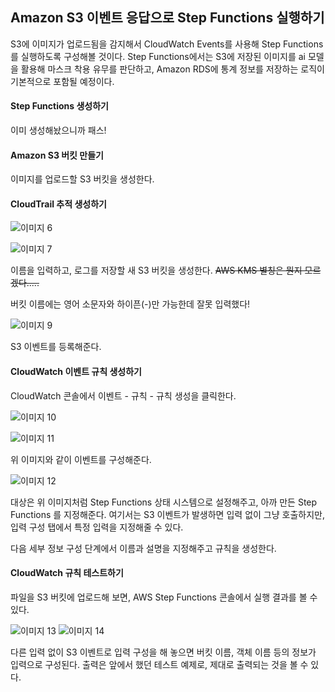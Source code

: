 <h2>Amazon S3 이벤트 응답으로 Step Functions 실행하기</h2>

S3에 이미지가 업로드됨을 감지해서 CloudWatch Events를 사용해 Step Functions를 실행하도록 구성해볼 것이다. Step Functions에서는 S3에 저장된 이미지를 ai 모델을 활용해 마스크 착용 유무를 판단하고, Amazon RDS에 통계 정보를 저장하는 로직이 기본적으로 포함될 예정이다.



<h4>Step Functions 생성하기</h4>

이미 생성해놨으니까 패스!



<h4>Amazon S3 버킷 만들기</h4>

이미지를 업로드할 S3 버킷을 생성한다.



<h4>CloudTrail 추적 생성하기</h4>

![이미지 6](https://user-images.githubusercontent.com/30336831/100575743-176e3280-3320-11eb-9d75-2951a5d8834a.png)

![이미지 7](https://user-images.githubusercontent.com/30336831/100575866-543a2980-3320-11eb-93e3-aab46f494402.png)

이름을 입력하고, 로그를 저장할 새 S3 버킷을 생성한다. ~~AWS KMS 별칭은 뭔지 모르겠다.....~~

버킷 이름에는 영어 소문자와 하이픈(-)만 가능한데 잘못 입력했다!

![이미지 9](https://user-images.githubusercontent.com/30336831/100576127-cad72700-3320-11eb-8ff3-139afd227487.png)

S3 이벤트를 등록해준다.



<h4>CloudWatch 이벤트 규칙 생성하기</h4>

CloudWatch 콘솔에서 이벤트 - 규칙 - 규칙 생성을 클릭한다.

![이미지 10](https://user-images.githubusercontent.com/30336831/100576674-f870a000-3321-11eb-86bd-9fc51d8dfb2b.png)

![이미지 11](https://user-images.githubusercontent.com/30336831/100576974-8e0c2f80-3322-11eb-9013-2946254cbebc.png)

위 이미지와 같이 이벤트를 구성해준다.

![이미지 12](https://user-images.githubusercontent.com/30336831/100577190-04a92d00-3323-11eb-9bb2-c4d77651e601.png)

대상은 위 이미지처럼 Step Functions 상태 시스템으로 설정해주고, 아까 만든 Step Functions 를 지정해준다. 여기서는 S3 이벤트가 발생하면 입력 없이 그냥 호출하지만, 입력 구성 탭에서 특정 입력을 지정해줄 수 있다. 

다음 세부 정보 구성 단계에서 이름과 설명을 지정해주고 규칙을 생성한다.



<h4>CloudWatch 규칙 테스트하기</h4>

파일을 S3 버킷에 업로드해 보면, AWS Step Functions 콘솔에서 실행 결과를 볼 수 있다.

![이미지 13](https://user-images.githubusercontent.com/30336831/100577651-01fb0780-3324-11eb-88a7-9cc77eb36eb5.png)
![이미지 14](https://user-images.githubusercontent.com/30336831/100577657-032c3480-3324-11eb-83be-c3bb84bb752f.png)

다른 입력 없이 S3 이벤트로 입력 구성을 해 놓으면 버킷 이름, 객체 이름 등의 정보가 입력으로 구성된다. 출력은 앞에서 했던 테스트 예제로, 제대로 출력되는 것을 볼 수 있다.